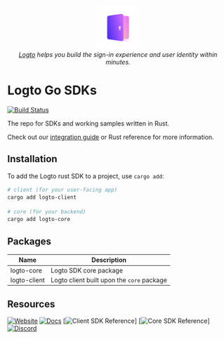 <p align="center">
  <a href="https://logto.io" target="_blank" align="center" alt="Logto Logo">
      <img src="./logo.png" width="100">
  </a>
  <br/>
  <span><i><a href="https://logto.io" target="_blank">Logto</a> helps you build the sign-in experience and user identity within minutes.</i></span>
</p>

# Logto Go SDKs
[![Build Status](https://github.com/AnthonyMichaelTDM/rust/actions/workflows/CI.yml/badge.svg)](https://github.com/AnthonyMichaelTDM/rust/actions/workflows/CI.yml)

The repo for SDKs and working samples written in Rust.

Check out our [integration guide](https://docs.logto.io/docs/recipes/integrate-logto/rust/) or Rust reference for more information.

## Installation

To add the Logto rust SDK to a project, use `cargo add`:

```bash
# client (for your user-facing app)
cargo add logto-client

# core (for your backend)
cargo add logto-core
```

## Packages

| Name         | Description                                |
| ------------ | ------------------------------------------ |
| logto-core   | Logto SDK core package                     |
| logto-client | Logto client built upon the `core` package |

## Resources

[![Website](https://img.shields.io/badge/website-logto.io-8262F8.svg)](https://logto.io/)
[![Docs](https://img.shields.io/badge/docs-logto.io-green.svg)](https://docs.logto.io/docs/recipes/integrate-logto/rust)
[![Client SDK Reference](https://docs.rs/logto-client)]
[![Core SDK Reference](https://docs.rs/logto-core)]
[![Discord](https://img.shields.io/discord/965845662535147551?logo=discord&logoColor=ffffff&color=7389D8&cacheSeconds=600)](https://discord.gg/UEPaF3j5e6)
